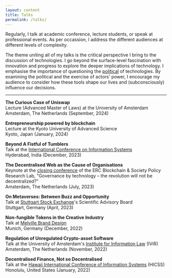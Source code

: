 ```yaml
---
layout: content
title: Talks
permalink: /talks/
---
```

Regularly, I talk at academic conference, lecture students, or speak at professional events. As per occassion, I address the different audiences at different levels of complexity.

The theme uniting all of my talks is the critical perspective I bring to the discussion of technologies. I go beyond the surface-level fascination with innovation and progress to explore the deeper implications of technology. I emphasise the importance of questioning the [political](https://www.jstor.org/stable/20024652?origin=JSTOR-pdf) of technologies. By examining the political and the exercise of actors' power, I encourage my audience to consider how these tools shape our lives and (subconsciously) influence our decisions.

* * *

**The Curious Case of Uniswap**  
Lecture (Advanced Master of Laws) at the University of Amsterdam  
Amsterdam, The Netherlands (September, 2024)

**Entrepreneurship powered by blockchain**  
Lecture at the Kyoto University of Advanced Science  
Kyoto, Japan (January, 2024)

**Beyond A Fistful of Tumblers**  
Talk at the [International Conference on Information Systems](https://github.com/tom-barbereau/hack-tom-barbereau.github.io/blob/gh-pages/https%7C/icis2023.aisconferences.org)  
Hyderabad, India (December, 2023)

**The Decentralised Web as the Cause of Organisations**  
Keynote at the [closing conference](https://github.com/tom-barbereau/hack-tom-barbereau.github.io/blob/gh-pages/https%7C/networkcultures.org/moneylab/2023/03/23/cfp-for-uva-amsterdam-conference-governance-by-technology-the-revolution-will-not-be-decentralized) of the ERC Blockchain & Society Policy Research Lab, "Governance by technology – the revolution will not be decentralized?"  
Amsterdam, The Netherlands (July, 2023)

**On Metaverses: Between Buzz and Opportunity**  
Talk at [Stuttgart Stock Exchange](https://github.com/tom-barbereau/hack-tom-barbereau.github.io/blob/gh-pages/https%7C/www.boerse-stuttgart.de/en)'s Scientific Advisory Board  
Stuttgart, Germany (April, 2023)

**Non-fungible Tokens in the Creative Industry**  
Talk at [Melville Brand Design](https://github.com/tom-barbereau/hack-tom-barbereau.github.io/blob/gh-pages/https%7C/melvilledesign.de)  
Munich, Germany (December, 2022)

**Regulation of Unregulated Crypto-asset Software**  
Talk at the University of Amsterdam's [Institute for Information Law](https://github.com/tom-barbereau/hack-tom-barbereau.github.io/blob/gh-pages/https%7C/www.ivir.nl) (IViR)  
Amsterdam, The Netherlands (November, 2022)

**Decentralised Finance, Not so Decentralised**  
Talk at the [Hawaii International Conference of Information Systems](https://github.com/tom-barbereau/hack-tom-barbereau.github.io/blob/gh-pages/https%7C/hicss.hawaii.edu) (HICSS)  
Honolulu, United States (January, 2022)